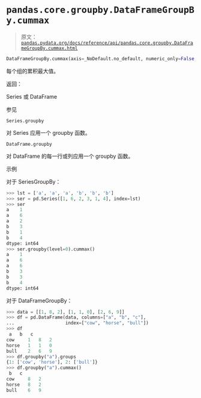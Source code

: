 # `pandas.core.groupby.DataFrameGroupBy.cummax`

> 原文：[`pandas.pydata.org/docs/reference/api/pandas.core.groupby.DataFrameGroupBy.cummax.html`](https://pandas.pydata.org/docs/reference/api/pandas.core.groupby.DataFrameGroupBy.cummax.html)

```py
DataFrameGroupBy.cummax(axis=_NoDefault.no_default, numeric_only=False, **kwargs)
```

每个组的累积最大值。

返回：

Series 或 DataFrame

参见

`Series.groupby`

对 Series 应用一个 groupby 函数。

`DataFrame.groupby`

对 DataFrame 的每一行或列应用一个 groupby 函数。

示例

对于 SeriesGroupBy：

```py
>>> lst = ['a', 'a', 'a', 'b', 'b', 'b']
>>> ser = pd.Series([1, 6, 2, 3, 1, 4], index=lst)
>>> ser
a    1
a    6
a    2
b    3
b    1
b    4
dtype: int64
>>> ser.groupby(level=0).cummax()
a    1
a    6
a    6
b    3
b    3
b    4
dtype: int64 
```

对于 DataFrameGroupBy：

```py
>>> data = [[1, 8, 2], [1, 1, 0], [2, 6, 9]]
>>> df = pd.DataFrame(data, columns=["a", "b", "c"],
...                   index=["cow", "horse", "bull"])
>>> df
 a   b   c
cow     1   8   2
horse   1   1   0
bull    2   6   9
>>> df.groupby("a").groups
{1: ['cow', 'horse'], 2: ['bull']}
>>> df.groupby("a").cummax()
 b   c
cow     8   2
horse   8   2
bull    6   9 
```
